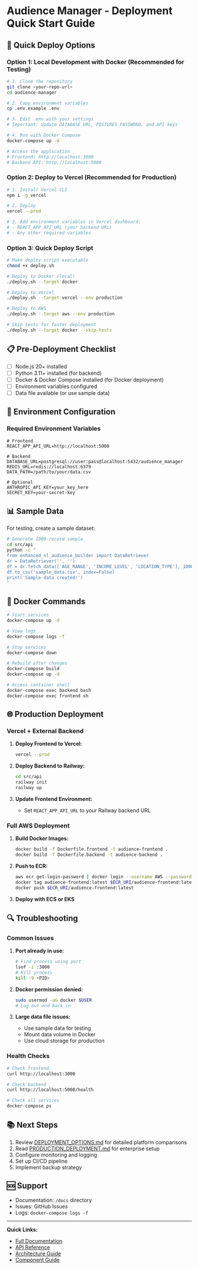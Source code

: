 # Audience Manager - Deployment Quick Start Guide

## 🚀 Quick Deploy Options

### Option 1: Local Development with Docker (Recommended for Testing)

```bash
# 1. Clone the repository
git clone <your-repo-url>
cd audience-manager

# 2. Copy environment variables
cp .env.example .env

# 3. Edit .env with your settings
# Important: Update DATABASE_URL, POSTGRES_PASSWORD, and API keys

# 4. Run with Docker Compose
docker-compose up -d

# Access the application
# Frontend: http://localhost:3000
# Backend API: http://localhost:5000
```

### Option 2: Deploy to Vercel (Recommended for Production)

```bash
# 1. Install Vercel CLI
npm i -g vercel

# 2. Deploy
vercel --prod

# 3. Add environment variables in Vercel dashboard:
# - REACT_APP_API_URL (your backend URL)
# - Any other required variables
```

### Option 3: Quick Deploy Script

```bash
# Make deploy script executable
chmod +x deploy.sh

# Deploy to Docker (local)
./deploy.sh --target docker

# Deploy to Vercel
./deploy.sh --target vercel --env production

# Deploy to AWS
./deploy.sh --target aws --env production

# Skip tests for faster deployment
./deploy.sh --target docker --skip-tests
```

## 📋 Pre-Deployment Checklist

- [ ] Node.js 20+ installed
- [ ] Python 3.11+ installed (for backend)
- [ ] Docker & Docker Compose installed (for Docker deployment)
- [ ] Environment variables configured
- [ ] Data file available (or use sample data)

## 🔧 Environment Configuration

### Required Environment Variables

```env
# Frontend
REACT_APP_API_URL=http://localhost:5000

# Backend
DATABASE_URL=postgresql://user:pass@localhost:5432/audience_manager
REDIS_URL=redis://localhost:6379
DATA_PATH=/path/to/your/data.csv

# Optional
ANTHROPIC_API_KEY=your_key_here
SECRET_KEY=your-secret-key
```

## 📊 Sample Data

For testing, create a sample dataset:

```bash
# Generate 1000-record sample
cd src/api
python -c "
from enhanced_nl_audience_builder import DataRetriever
dr = DataRetriever('', '')
df = dr.fetch_data(['AGE_RANGE', 'INCOME_LEVEL', 'LOCATION_TYPE'], 1000)
df.to_csv('sample_data.csv', index=False)
print('Sample data created!')
"
```

## 🐳 Docker Commands

```bash
# Start services
docker-compose up -d

# View logs
docker-compose logs -f

# Stop services
docker-compose down

# Rebuild after changes
docker-compose build
docker-compose up -d

# Access container shell
docker-compose exec backend bash
docker-compose exec frontend sh
```

## 🌐 Production Deployment

### Vercel + External Backend

1. **Deploy Frontend to Vercel:**
   ```bash
   vercel --prod
   ```

2. **Deploy Backend to Railway:**
   ```bash
   cd src/api
   railway init
   railway up
   ```

3. **Update Frontend Environment:**
   - Set `REACT_APP_API_URL` to your Railway backend URL

### Full AWS Deployment

1. **Build Docker Images:**
   ```bash
   docker build -f Dockerfile.frontend -t audience-frontend .
   docker build -f Dockerfile.backend -t audience-backend .
   ```

2. **Push to ECR:**
   ```bash
   aws ecr get-login-password | docker login --username AWS --password-stdin $ECR_URI
   docker tag audience-frontend:latest $ECR_URI/audience-frontend:latest
   docker push $ECR_URI/audience-frontend:latest
   ```

3. **Deploy with ECS or EKS**

## 🔍 Troubleshooting

### Common Issues

1. **Port already in use:**
   ```bash
   # Find process using port
   lsof -i :3000
   # Kill process
   kill -9 <PID>
   ```

2. **Docker permission denied:**
   ```bash
   sudo usermod -aG docker $USER
   # Log out and back in
   ```

3. **Large data file issues:**
   - Use sample data for testing
   - Mount data volume in Docker
   - Use cloud storage for production

### Health Checks

```bash
# Check frontend
curl http://localhost:3000

# Check backend
curl http://localhost:5000/health

# Check all services
docker-compose ps
```

## 📚 Next Steps

1. Review [DEPLOYMENT_OPTIONS.md](./DEPLOYMENT_OPTIONS.md) for detailed platform comparisons
2. Read [PRODUCTION_DEPLOYMENT.md](./PRODUCTION_DEPLOYMENT.md) for enterprise setup
3. Configure monitoring and logging
4. Set up CI/CD pipeline
5. Implement backup strategy

## 🆘 Support

- Documentation: `/docs` directory
- Issues: GitHub Issues
- Logs: `docker-compose logs -f`

---

**Quick Links:**
- [Full Documentation](./docs/README.md)
- [API Reference](./docs/API.md)
- [Architecture Guide](./docs/TECHNICAL-ARCHITECTURE.md)
- [Component Guide](./docs/COMPONENT-DEVELOPMENT-GUIDE.md)